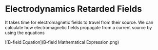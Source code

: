 # Electrodynamics Retarded Fields
<p>It takes time for electromagnetic fields to travel from their source.  We can calculate how electromagnetic fields propagate from a current source by using the equations </p>
![B-field Equation](B-field Mathematical Expression.png)


